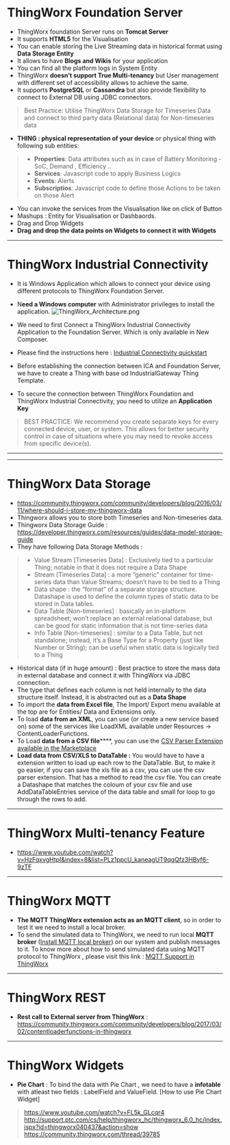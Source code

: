 # ThingWorx Foundation Server #

* ThingWorx foundation Server runs on **Tomcat Server**
* It supports **HTML5** for the Visualisation
* You can enable storing the Live Streaming data in historical format using **Data Storage Entity**
* It allows to have **Blogs and Wikis** for your application
* You can find all the platform logs in System Entity
* ThingWorx **doesn’t support True Multi-tenancy** but User management with different set of accessibility allows to achieve the same. 
* It supports **PostgreSQL** or **Cassandra** but also provide flexibility to connect to External DB using JDBC connectors.
> Best Practice: Utilise ThingWorx Data Storage for Timeseries Data and connect to third party data (Relational data) for Non-timeseries data 
* **THING : physical representation of your device** or physical thing with following sub entities:
 > * **Properties**: Data attributes such as in case of Battery Monitoring - SoC, Demand , Efficiency ..
 > * **Services**: Javascript code to apply Business Logics
 > * **Events**: Alerts
 > * **Subscriptios**: Javascript code to define those Actions to be taken on those Alert

* You can invoke the services from the Visualisation like on click of Button 
* Mashups : Entity for Visualisation or Dashbaords. 
* Drag and Drop Widgets
* **Drag and drop the data points on Widgets to connect it with Widgets**

-----------------------------------------------------------------------------------------------------------------

# ThingWorx Industrial Connectivity #

* It is Windows Application which allows to connect your device using different protocols to ThingWorx Foundation Server.
* N**eed a Windows computer** with Administrator privileges to install the application.
![ThingWorx_Architecture.png](https://bitbucket.org/repo/ngKdEjy/images/484122889-ThingWorx_Architecture.png)

* We need to first Connect a ThingWorx Industrial Connectivity Application to the Foundation Server. Which is only available in New Composer. 
* Please find the instructions here : [Industrial Connectivity quickstart](https://developer.thingworx.com/resources/guides/thingworx-industrial-connectivity-guide)
* Before establishing the connection between ICA and Foundation Server, we have to create a Thing with base od IndustrialGateway Thing Template.
* To secure the connection between ThingWorx Foundation and ThingWorx Industrial Connectivity, you need to utilize an **Application Key**
> BEST PRACTICE: We recommend you create separate keys for every connected device, user, or system. This allows for better security control in case of situations where you may need to revoke access from specific device(s).
------------------------------------------------------------------------------------------------------
--------------------------------------------------------------------------------------------------
# ThingWorx Data Storage #
* https://community.thingworx.com/community/developers/blog/2016/03/11/where-should-i-store-my-thingworx-data
* Thingworx allows you to store both Timeseries and Non-timeseries data. 
* Thingworx Data Storage Guide : https://developer.thingworx.com/resources/guides/data-model-storage-guide
* They have following Data Storage Methods :
> * Value Stream [Timeseries Data] : Exclusively tied to a particular Thing; notable in that it does not require a Data Shape
> * Stream [Timeseries Data] : a more “generic” container for time-series data than Value Streams; doesn’t have to be tied to a Thing
> * Data shape : the “format” of a separate storage structure. Datashape is used to define the column types of static data to be stored in Data tables.
> * Data Table [Non-timeseries] : basically an in-platform spreadsheet; won’t replace an external relational database, but can be good for static information that is not time-series data
> * Info Table [Non-timeseries] : similar to a Data Table, but not standalone; instead, it’s a Base Type for a Property (just like Number or String); can be useful when static data is logically tied to a Thing

* Historical data (if in huge amount) : Best practice to store the mass data in external database and connect it with ThingWorx via JDBC connection.  
* The type that defines each column is not held internally to the data structure itself. Instead, it is abstracted out as a **Data Shape**
* To import the **data from Excel file**,  The Import/ Export menu available at the top are for Entities/ Data and Extensions only. 
* To load **data from an XML**, you can use (or create a new service based on) some of the services like LoadXML available under Resources -> ContentLoaderFunctions. 
* To Load **data from a CSV file******, you can use the [CSV Parser Extension available in the Marketplace](https://marketplace.thingworx.com/tools/csv-parser)
* **Load data from CSV/XLS to DataTable :** You would have to have a extension written to load up each row to the DataTable. But, to make it go easier, if you can save the xls file as a csv, you can use the csv parser extension. That has a method to read the csv file. You can create a Datashape that matches the coloum of your csv file and use AddDataTableEntries service of the data table and small for loop to go through the rows to add.

------------------------------------------------------------------------------------------------------

# ThingWorx Multi-tenancy Feature #
* https://www.youtube.com/watch?v=HzFqxvgHtpI&index=8&list=PLz1ppcU_kaneagUT9qgQfz3HByf6-9zTF

------------------------------------------------------------------------------------------------------

# ThingWorx MQTT #
*  **The MQTT ThingWorx extension acts as an MQTT client**, so in order to test it we need to install a local broker.
*  To send the simulated data to ThingWorx, we need to run local **MQTT broker** ([Install MQTT local broker](https://sivatechworld.wordpress.com/2015/06/11/step-by-step-installing-and-configuring-mosquitto-with-windows-7/)) on our system and publish messages to it. To know more about how to send simulated data using MQTT protocol to ThingWorx , please visit this link : [MQTT Support in ThingWorx](https://community.thingworx.com/thread/1784)

--------------------------------------------------------------------------------------------------------
# ThingWorx REST #

* **Rest call to External server from ThingWorx** : https://community.thingworx.com/community/developers/blog/2017/03/02/contentloaderfunctions-in-thingworx


-----------------------------------------------------------------------------------------------------------
# ThingWorx Widgets #
* **Pie Chart** : To bind the data with Pie Chart , we need to have a **infotable** with atleast two fields : LabelField and ValueField. [How to use Pie Chart Widget]
> https://www.youtube.com/watch?v=FL5k_GLcqr4
> http://support.ptc.com/cs/help/thingworx_hc/thingworx_6.0_hc/index.jspx?id=thingworx040437&action=show
> https://community.thingworx.com/thread/39785
